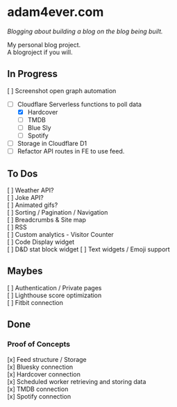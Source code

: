 # adam4ever.com

_Blogging about building a blog on the blog being built._

My personal blog project.  
A blogroject if you will.

## In Progress

[ ] Screenshot open graph automation

- [ ] Cloudflare Serverless functions to poll data
  - [x] Hardcover
  - [ ] TMDB
  - [ ] Blue Sly
  - [ ] Spotify
- [ ] Storage in Cloudflare D1
- [ ] Refactor API routes in FE to use feed.

## To Dos

[ ] Weather API?  
[ ] Joke API?  
[ ] Animated gifs?  
[ ] Sorting / Pagination / Navigation  
[ ] Breadcrumbs & Site map  
[ ] RSS  
[ ] Custom analytics - Visitor Counter  
[ ] Code Display widget  
[ ] D&D stat block widget
[ ] Text widgets / Emoji support

## Maybes

[ ] Authentication / Private pages  
[ ] Lighthouse score optimization  
[ ] Fitbit connection

## Done

### Proof of Concepts

[x] Feed structure / Storage  
[x] Bluesky connection  
[x] Hardcover connection  
[x] Scheduled worker retrieving and storing data  
[x] TMDB connection  
[x] Spotify connection
